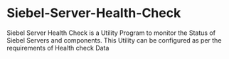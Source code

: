 # Siebel-Server-Health-Check
Siebel Server Health Check is a Utility Program to monitor the Status of Siebel Servers and components. This Utility can be configured as per the requirements of Health check Data
